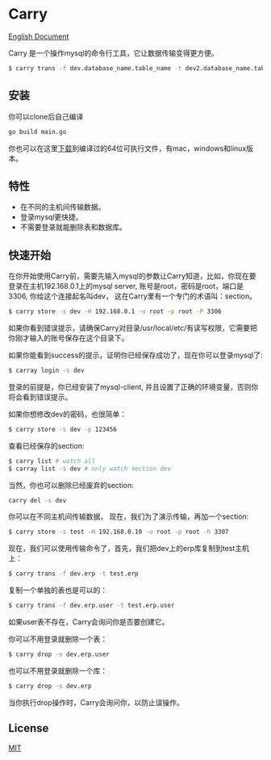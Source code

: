 # Carry
[English Document](https://github.com/joyant/carry/blob/master/Readme.md)

Carry 是一个操作mysql的命令行工具，它让数据传输变得更方便。

```bash
$ carry trans -f dev.database_name.table_name -t dev2.database_name.table_name
```

## 安装
你可以clone后自己编译
```bash
go build main.go
```
你也可以在这里[下载](https://github.com/joyant/carry/releases)到编译过的64位可执行文件，有mac，windows和linux版本。


## 特性
* 在不同的主机间传输数据。
* 登录mysql更快捷。
* 不需要登录就能删除表和数据库。

## 快速开始

在你开始使用Carry前，需要先输入mysql的参数让Carry知道，比如，你现在要登录在主机192.168.0.1上的mysql server, 账号是root，密码是root，端口是3306, 你给这个连接起名叫dev， 这在Carry里有一个专门的术语叫：section。
```bash
$ carry store -s dev -H 192.168.0.1 -u root -p root -P 3306
```
如果你看到错误提示，请确保Carry对目录/usr/local/etc/有读写权限，它需要把你刚才输入的账号保存在这个目录下。

如果你能看到success的提示，证明你已经保存成功了，现在你可以登录mysql了:

```bash
$ carray login -s dev
```
登录的前提是，你已经安装了mysql-client, 并且设置了正确的环境变量，否则你将会看到错误提示。

如果你想修改dev的密码，也很简单：
```bash
$ carry store -s dev -p 123456
```

查看已经保存的section:
```bash
$ carry list # watch all
$ carray list -s dev # only watch section dev
```

当然，你也可以删除已经废弃的section:

```bash
carry del -s dev
```
你可以在不同主机间传输数据， 现在，我们为了演示传输，再加一个section:
```bash
$ carry store -s test -H 192.168.0.10 -u root -p root -h 3307
```
现在，我们可以使用传输命令了，首先，我们把dev上的erp库复制到test主机上：
```bash
$ carry trans -f dev.erp -t test.erp
```
复制一个单独的表也是可以的：
```bash
$ carry trans -f dev.erp.user -t test.erp.user
```
如果user表不存在，Carry会询问你是否要创建它。

你可以不用登录就删除一个表：
```bash
$ carry drop -s dev.erp.user
```
也可以不用登录就删除一个库：
```bash
$ carry drop -s dev.erp
```
当你执行drop操作时，Carry会询问你，以防止误操作。

## License
[MIT](LICENSE)
